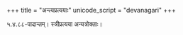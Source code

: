 +++
title = "अन्त्यप्रत्ययाः"
unicode_script = "devanagari"
+++

५.४.८८-पादान्तम्। स्त्रीप्रत्यया अन्यत्रोक्ताः।

<div class="spreadsheet" src="../antya-pratyayAH.toml"> </div>  


